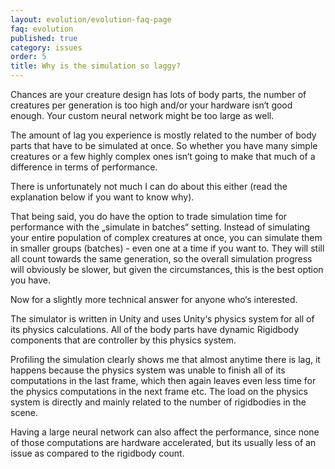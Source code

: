 ```yaml
---
layout: evolution/evolution-faq-page
faq: evolution
published: true
category: issues
order: 5
title: Why is the simulation so laggy?
---
```


Chances are your creature design has lots of body parts, the number of creatures per generation is too high and/or your hardware isn‘t good enough. Your custom neural network might be too large as well. 

The amount of lag you experience is mostly related to the number of body parts that have to be simulated at once. So whether you have many simple creatures or a few highly complex ones isn‘t going to make that much of a difference in terms of performance. 

There is unfortunately not much I can do about this either (read the explanation below if you want to know why). 

That being said, you do have the option to trade simulation time for performance with the „simulate in batches“ setting. Instead of simulating your entire population of complex creatures at once, you can simulate them in smaller groups (batches) - even one at a time if you want to. They will still all count towards the same generation, so the overall simulation progress will obviously be slower, but given the circumstances, this is the best option you have. 

Now for a slightly more technical answer for anyone who‘s interested. 

The simulator is written in Unity and uses Unity‘s physics system for all of its physics calculations. All of the body parts have dynamic Rigidbody components that are controller by this physics system.

Profiling the simulation clearly shows me that almost anytime there is lag, it happens because the physics system was unable to finish all of its computations in the last frame, which then again leaves even less time for the physics computations in the next frame etc. The load on the physics system is directly and mainly related to the number of rigidbodies in the scene. 

Having a large neural network can also affect the performance, since none of those computations are hardware accelerated, but its usually less of an issue as compared to the rigidbody count. 